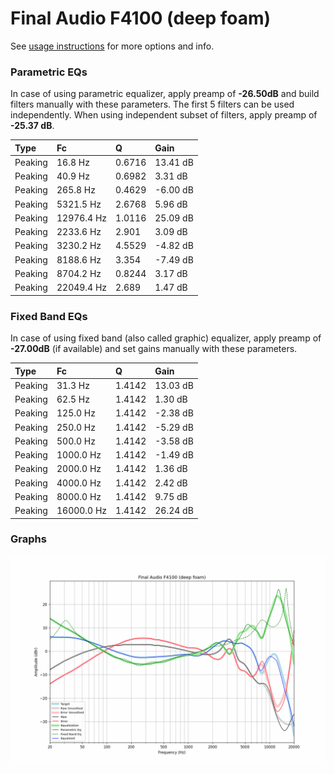 # Final Audio F4100 (deep foam)
See [usage instructions](https://github.com/jaakkopasanen/AutoEq#usage) for more options and info.

### Parametric EQs
In case of using parametric equalizer, apply preamp of **-26.50dB** and build filters manually
with these parameters. The first 5 filters can be used independently.
When using independent subset of filters, apply preamp of **-25.37 dB**.

| Type    | Fc         |      Q | Gain     |
|:--------|:-----------|:-------|:---------|
| Peaking | 16.8 Hz    | 0.6716 | 13.41 dB |
| Peaking | 40.9 Hz    | 0.6982 | 3.31 dB  |
| Peaking | 265.8 Hz   | 0.4629 | -6.00 dB |
| Peaking | 5321.5 Hz  | 2.6768 | 5.96 dB  |
| Peaking | 12976.4 Hz | 1.0116 | 25.09 dB |
| Peaking | 2233.6 Hz  | 2.901  | 3.09 dB  |
| Peaking | 3230.2 Hz  | 4.5529 | -4.82 dB |
| Peaking | 8188.6 Hz  | 3.354  | -7.49 dB |
| Peaking | 8704.2 Hz  | 0.8244 | 3.17 dB  |
| Peaking | 22049.4 Hz | 2.689  | 1.47 dB  |

### Fixed Band EQs
In case of using fixed band (also called graphic) equalizer, apply preamp of **-27.00dB**
(if available) and set gains manually with these parameters.

| Type    | Fc         |      Q | Gain     |
|:--------|:-----------|:-------|:---------|
| Peaking | 31.3 Hz    | 1.4142 | 13.03 dB |
| Peaking | 62.5 Hz    | 1.4142 | 1.30 dB  |
| Peaking | 125.0 Hz   | 1.4142 | -2.38 dB |
| Peaking | 250.0 Hz   | 1.4142 | -5.29 dB |
| Peaking | 500.0 Hz   | 1.4142 | -3.58 dB |
| Peaking | 1000.0 Hz  | 1.4142 | -1.49 dB |
| Peaking | 2000.0 Hz  | 1.4142 | 1.36 dB  |
| Peaking | 4000.0 Hz  | 1.4142 | 2.42 dB  |
| Peaking | 8000.0 Hz  | 1.4142 | 9.75 dB  |
| Peaking | 16000.0 Hz | 1.4142 | 26.24 dB |

### Graphs
![](./Final%20Audio%20F4100%20(deep%20foam).png)
